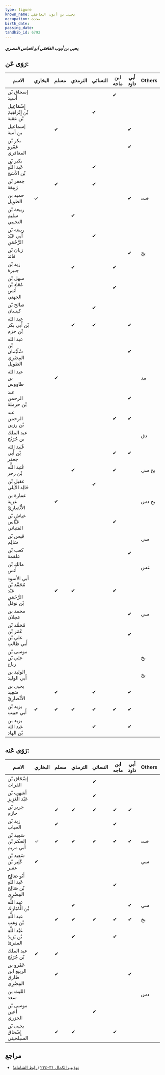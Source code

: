 ```yaml
---
type: figure
known_name: يحيى بن أيوب الغافقي
occupation: محدث
birth_date:
passing_date:
tahdhib_id: 6792
---
```

##### يحيى بن أيوب الغافقي أبو العباس المصري

## رَوَى عَن:
| الاسم                                              | البخاري | مسلم | الترمذي | النسائي | ابن ماجه | أبي داود | Others |
| -------------------------------------------------- | ------- | ---- | ------- | ------- | -------- | -------- | ------ |
| إسحاق بْن أسيد                                     |         |      |         |         | ✔        |          |        |
| إِسْمَاعِيل بْن إِبْرَاهِيمَ بْن عقبة              |         |      |         | ✔       |          |          |        |
| إسماعيل بن أمية                                    |         | ✔    |         |         |          | ✔        |        |
| بكر بْن عَمْرو المعافري                            |         |      |         |         |          | ✔        |        |
| بكير بْن عَبد اللَّهِ بْن الأشج                    |         |      |         | ✔       |          |          |        |
| جعفر بْن رَبِيعَة                                  |         | ✔    |         | ✔       |          |          |        |
| حميد بن الطويل                                     | ✓       |      |         |         |          | ✔        | خت     |
| ربيعة بْن سليم التجيبي                             |         |      | ✔       |         |          |          |        |
| ربيعة بْن أَبي عَبْد الرَّحْمَنِ                   |         |      |         | ✔       |          |          |        |
| زبان بْن فائد                                      |         |      |         |         |          | ✔        | بخ     |
| زيد بْن جبيرة                                      |         |      | ✔       |         | ✔        |          |        |
| سهل بْن مُعَاذ بْن أَنَس الجهني                    |         |      |         |         | ✔        |          |        |
| صالح بْن كيسان                                     |         |      |         | ✔       |          |          |        |
| عبد الله بْن أَبي بكر بْن حزم                      |         |      | ✔       | ✔       |          | ✔        |        |
| عبد الله بْن سُلَيْمان المِصْرِي الطويل            |         |      |         |         |          | ✔        |        |
| عبد الله بن طاووس                                  |         | ✔    |         |         |          |          | مد     |
| عبد الرحمن بْن حرملة                               |         |      |         |         |          | ✔        |        |
| عبد الرحمن بْن رزين                                |         |      |         |         | ✔        | ✔        |        |
| عبد الملك بن جُرَيْج                               |         |      |         |         |          |          | دق     |
| عُبَيد الله بْن أَبي جعفر                          |         |      |         |         | ✔        | ✔        |        |
| عُبَيد اللَّه بْن زحر                              |         |      | ✔       |         | ✔        |          | بخ سي  |
| عقيل بْن خَالِد الأيلي                             |         |      |         | ✔       |          |          |        |
| عمارة بن غزية الأَنْصارِيّ                         |         | ✔    |         |         |          |          | بخ دس  |
| عياش بْن عَبَّاس القتباني                          |         |      |         |         | ✔        |          |        |
| قيس بْن سَالِم                                     |         |      |         |         |          |          | سي     |
| كعب بْن علقمة                                      |         |      |         |         |          | ✔        |        |
| مالك بْن أَنَس                                     |         |      |         |         |          |          | عس     |
| أبي الأسود مُحَمَّد بْن عَبْد الرَّحْمَنِ بْن نوفل |         | ✔    | ✔       |         | ✔        |          |        |
| محمد بن عجلان                                      |         |      |         |         |          | ✔        | سي     |
| مُحَمَّد بْن عُمَر بْن علي بْن أَبي طالب           |         |      |         |         |          | ✔        |        |
| موسى بْن علي بْن رباح                              |         |      |         |         |          |          | بخ     |
| الوليد بن أَبي الوليد                              |         |      |         |         |          |          | بخ     |
| يحيى بن سَعِيد الأَنْصارِيّ                        |         | ✔    |         | ✔       |          | ✔        |        |
| يزيد بْن أَبي حبيب                                 | ✔       | ✔    | ✔       | ✔       | ✔        | ✔        |        |
| يزيد بن عَبد الله بْن الهاد                        |         |      |         | ✔       |          | ✔        |        |
## رَوَى عَنه:
| الاسم                                          | البخاري | مسلم | الترمذي | النسائي | ابن ماجه | أبي داود | Others |
| ---------------------------------------------- | ------- | ---- | ------- | ------- | -------- | -------- | ------ |
| إِسْحَاق بْن الفرات                            |         |      |         | ✔       |          |          |        |
| أشهب بْن عَبْد الْعَزِيزِ                      |         |      |         | ✔       |          |          |        |
| جرير بْن حازم                                  |         | ✔    | ✔       | ✔       | ✔        | ✔        |        |
| زيد بْن الحباب                                 |         | ✔    |         |         | ✔        |          |        |
| سَعِيد بْن الحكم بْن أَبي مريم                 | ✓       | ✔    | ✔       | ✔       | ✔        | ✔        | خت     |
| سَعِيد بْن كَثِير بْن عفير                     | ✔       |      |         |         |          |          | سي     |
| أَبُو صَالِح عَبد اللَّهِ بْن صَالِح المِصْرِي |         |      |         |         | ✔        |          |        |
| عبد اللَّه بْن الْمُبَارَك                     |         |      | ✔       |         |          | ✔        | سي     |
| عبد اللَّهِ بْن وهب                            |         | ✔    | ✔       | ✔       | ✔        | ✔        | بخ     |
| عَبْد اللَّهِ بْن يَزِيدَ المقرئ               |         |      | ✔       |         | ✔        |          |        |
| عبد الملك بْن جُرَيْج                          | ✔       | ✔    |         |         |          |          |        |
| عَمْرو بن الربيع ابن طارق المِصْرِي            |         | ✔    |         |         |          | ✔        |        |
| الليث بن سعد                                   |         |      |         |         |          |          | دس     |
| موسى بْن أعين الجزري                           |         |      |         | ✔       |          |          |        |
| يحيى بْن إِسْحَاق السيلحيني                    |         | ✔    | ✔       |         | ✔        |          |        |
## مراجع
- [تهذيب الكمال ٣١-٢٣٤](obsidian://open?vault=Tahdhib-al-Kamal&file=Figures/٦٧٩٢-يحيى%20بن%20أيوب%20الغافقي%20أبو%20العباس%20المصري) ([رابط الشاملة](https://shamela.ws/book/3722/16782))